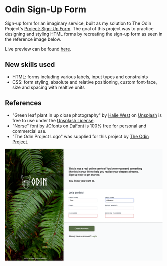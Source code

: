 # Odin Sign-Up Form

Sign-up form for an imaginary service, built as my solution to The Odin Project's [Project: Sign-Up Form](https://www.theodinproject.com/lessons/node-path-intermediate-html-and-css-sign-up-form).
The goal of this project was to practice designing and styling HTML forms by recreating the sign-up form as seen in the reference image below.

Live preview can be found [here](https://ryleyboofa.github.io/odin-sign-up-form/).

## New skills used

-   HTML: forms including various labels, input types and constraints
-   CSS: form styling, absolute and relative positioning, custom font-face, size and spacing with realtive units

## References

-   "Green leaf plant in up close photography" by [Halie West](https://unsplash.com/@haliewestphoto?utm_content=creditCopyText&utm_medium=referral&utm_source=unsplash) on [Unsplash](https://unsplash.com/photos/green-leaf-plant-in-close-up-photography-25xggax4bSA?utm_content=creditCopyText&utm_medium=referral&utm_source=unsplash) is free to use under the [Unsplash License](https://unsplash.com/license).
-   "Norse" font by [JCfonts](https://www.dafont.com/joel-carrouche.d5514) on [DaFont](https://www.dafont.com/norse.font) is 100% free for personal and commercial use.
-   "The Odin Project Logo" was supplied for this project by [The Odin Project](https://www.theodinproject.com/).

![Sign-up Form Reference Image](./assets/img/sign-up-form-reference.png)
